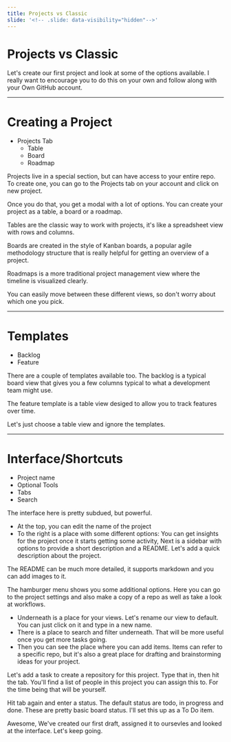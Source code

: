 ```yaml
---
title: Projects vs Classic
slide: '<!-- .slide: data-visibility="hidden"-->'
---
```


<!-- .slide: data-state="layout-title" class="bg-dark"-->

# Projects vs Classic

> >

Let's create our first project and look at some of the options available. I really want to encourage you to do this on your own and follow along with your Own GitHub account.

---

# Creating a Project

- Projects Tab
  - Table
  - Board
  - Roadmap

> >

Projects live in a special section, but can have access to your entire repo. To create one, you can go to the Projects tab on your account and  click on new project.

Once you do that, you get a modal with a lot of options. You can create your project as a table, a board or a roadmap.

Tables are the classic way to work with projects, it's like a spreadsheet view with rows and columns.

Boards are created in the style of Kanban boards, a popular agile methodology structure that is really helpful for getting an overview of a project.

Roadmaps is a more traditional project management view where the timeline is visualized clearly.

You can easily move between these different views, so don't worry about which one you pick.

---

# Templates

- Backlog
- Feature

> >

There are a couple of templates available too. The backlog is a typical board view that gives you a few columns typical to what a development team might use.

The feature template is a table view desiged to allow you to track features over time.

Let's just choose a table view and ignore the templates.

---

# Interface/Shortcuts
- Project name
- Optional Tools
- Tabs
- Search


> >

The interface here is pretty subdued, but powerful.

- At the top, you can edit the name of the project
- To the right is a place with some different options: You can get insights for the project once it starts getting some activity, Next is a sidebar with options to provide a short description and a README. Let's add a quick description about the project.

The README can be much more detailed, it supports markdown and you can add images to it.

The hamburger menu shows you some additional options. Here you can go to the project settings and also make a copy of a repo as well as take a look at workflows.
- Underneath is a place for your views. Let's rename our view to default. You can just click on it and type in a new name.
- There is a place to search and filter underneath. That will be more useful once you get more tasks going.
- Then you can see the place where you can add items. Items can refer to a specific repo, but it's also a great place for drafting and brainstorming ideas for your project.

Let's add a task to create a repository for this project.
Type that in, then hit the tab. You'll find a list of people in this project you can assign this to. For the time being that will be yourself.

Hit tab again and enter a status. The default status are todo, in progress and done. These are pretty basic board status. I'll set this up as a To Do item.

Awesome, We've created our first draft, assigned it to oursevles and looked at the interface. Let's keep going.